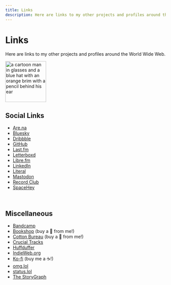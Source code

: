 ```yaml
---
title: Links
description: Here are links to my other projects and profiles around the World Wide Web.
---
```


# Links

Here are links to my other projects and profiles around the World Wide Web.

<div class="bg-color-cycle img-circle" style="width: 128px; height: 128px">
  <img src="/img/meta/nsmsn-hat-transparent-bg.png" alt="a cartoon man in glasses and a blue hat with an orange brim with a pencil behind his ear" width="128" height="128" class="img-circle" loading="lazy"/>
</div>


## Social Links

<ul class="list-multi-col list-social">
    <li><a href="https://www.are.na/nick-simson/channels">Are.na</a></li>
    <li><a href="https://bsky.app/profile/nicksimson.com">Bluesky</a></li>
    <li><a href="https://dribbble.com/nsmsn/">Dribbble</a></li>
    <li><a href="https://github.com/nsmsn">GitHub</a></li>
    <li><a href="https://www.last.fm/user/nsmsn">Last.fm</a></li>
    <li><a href="https://letterboxd.com/nsmsn/">Letterboxd</a></li>
    <li><a href="https://libre.fm/user/nsmsn">Libre.fm</a></li>
    <li><a href="https://www.linkedin.com/in/nsmsn/">LinkedIn</a></li>
    <li><a href="https://literal.club/nsmsn">Literal</a></li>
    <li><a href="https://social.lol/@nsmsn">Mastodon</a></li>
    <li><a href="https://record.club/nsmsn">Record Club</a></li>
    <li><a href="https://spacehey.com/nsmsn">SpaceHey</a></li>
</ul>

&nbsp;

## Miscellaneous

- [Bandcamp](https://bandcamp.com/nsmsn)
- [Bookshop](https://bookshop.org/shop/nsmsn) (buy a 📕 from me!)
- [Cotton Bureau](https://cottonbureau.com/people/nick-simson) (buy a 👕 from me!)
- [Crucial Tracks](https://app.crucialtracks.org/profile/nsmsn)
- [Huffduffer](https://huffduffer.com/nsmsn)
- [IndieWeb.org](https://indieweb.org/User:Nicksimson.com)
- [Ko-fi](https://ko-fi.com/nsmsn) (buy me a ☕!)
- [omg.lol](https://nsmsn.co/)
- [status.lol](https://nsmsn.status.lol/)
- [The StoryGraph](https://app.thestorygraph.com/profile/nsmsn)
